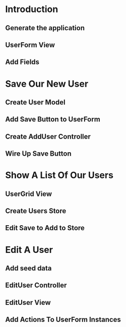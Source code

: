 # Introduction

## Generate the application

## UserForm View

## Add Fields

# Save Our New User

## Create User Model

## Add Save Button to UserForm

## Create AddUser Controller

## Wire Up Save Button

# Show A List Of Our Users

## UserGrid View

## Create Users Store

## Edit Save to Add to Store

# Edit A User

## Add seed data

## EditUser Controller

## EditUser View

## Add Actions To UserForm Instances